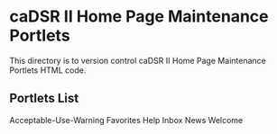 # caDSR II Home Page Maintenance Portlets
This directory is to version control caDSR II Home Page Maintenance Portlets HTML code.
## Portlets List
Acceptable-Use-Warning
Favorites
Help
Inbox
News
Welcome